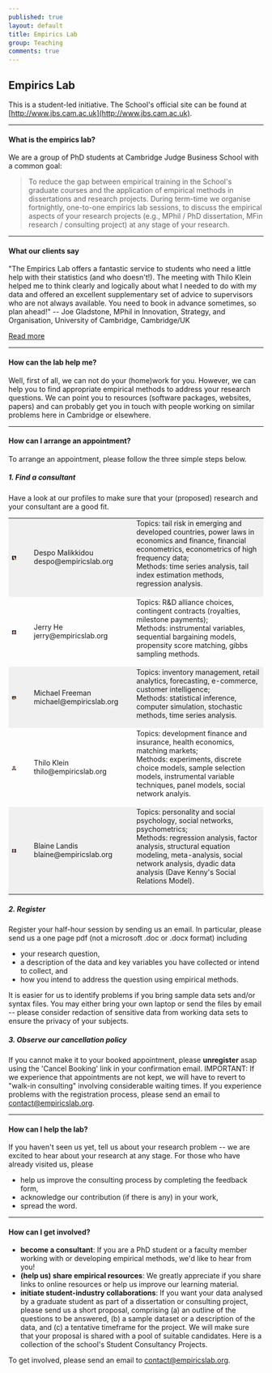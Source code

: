 ```yaml
---
published: true
layout: default
title: Empirics Lab
group: Teaching
comments: true
---
```




## Empirics Lab

This is a student-led initiative. The School's official site can be found at [http://www.jbs.cam.ac.uk](http://www.jbs.cam.ac.uk).

***

#### What is the empirics lab?

We are a group of PhD students at Cambridge Judge Business School with a common goal:

> To reduce the gap between empirical training in the School's graduate courses and the application of empirical methods in dissertations and research projects. During term-time we organise fortnightly, one-to-one empirics lab sessions, to discuss the empirical aspects of your research projects (e.g., MPhil / PhD dissertation, MFin research / consulting project) at any stage of your research.

***

#### What our clients say

"The Empirics Lab offers a fantastic service to students who need a little help with their statistics (and who doesn't!). The meeting with Thilo Klein helped me to think clearly and logically about what I needed to do with my data and offered an excellent supplementary set of advice to supervisors who are not always available. You need to book in advance sometimes, so plan ahead!" -- Joe Gladstone, MPhil in Innovation, Strategy, and Organisation, University of Cambridge, Cambridge/UK

[Read more](testimonials/index.html)

***

#### How can the lab help me?

<!-- we can help you make your data dance! Ever wondered if the world is really flattening off? Does technology help developing countries catch up with the developed world? Click the 'Play' button in the motion chart below (use the Lin/Log dropdown to change x- and y-axis from linear to logarithmic scale to highlight the trend). Whether you are interested in visualising and forecasting such trends or even establishing causal relationships -- book your appointment for the empirics clinics. --> 
Well, first of all, we can not do your (home)work for you. However, we can help you to find appropriate empirical methods to address your research questions. We can point you to resources (software packages, websites, papers) and can probably get you in touch with people working on similar problems here in Cambridge or elsewhere. 
<!-- For an experimental approach to the causal relationship between technology and wealth, for example, have a look at the work of Magda Hassan, Toby Norman, and Professor Jaideep Prabhu at [http://india.jbs.cam.ac.uk](http://india.jbs.cam.ac.uk). -->

***

#### How can I arrange an appointment?

To arrange an appointment, please follow the three simple steps below. 

##### 1. Find a consultant

Have a look at our profiles to make sure that your (proposed) research and your consultant are a good fit.

<TABLE WIDTH="100%"> 
<TR bgcolor="#f0f0f0">
<TD VALIGN="CENTER" WIDTH="5%"><img src="images/despo.jpg" Border="0"> </TD>
<TD WIDTH="5%"> </TD>
<TD VALIGN="center" WIDTH="20%">Despo Malikkidou<br>despo@empiricslab.org</TD>
<TD WIDTH="5%"> </TD>
<TD VALIGN="center" WIDTH="65%">Topics: tail risk in emerging and developed countries, power laws in economics and finance, financial econometrics, econometrics of high frequency data; <br> Methods: time series analysis, tail index estimation methods, regression analysis. <p> </p> </TD>
</TR>
<TR>
<TD VALIGN="center"><img src="images/jerry.jpg" Border="0"></TD>
<TD> </TD>
<TD VALIGN="center">Jerry He<br>jerry@empiricslab.org</TD>
<TD> </TD>
<TD VALIGN="center">Topics: R&D alliance choices, contingent contracts (royalties, milestone payments); <br> Methods: instrumental variables, sequential bargaining models, propensity score matching, gibbs sampling methods. <p> </p> </TD>
</TR>
<TR bgcolor="#f0f0f0">
<TD VALIGN="center"><img src="images/michael.jpg" Border="0"></TD>
<TD> </TD>
<TD VALIGN="center">Michael Freeman<br>michael@empiricslab.org</TD>
<TD> </TD>
<TD VALIGN="center">Topics: inventory management, retail analytics, forecasting, e-commerce, customer intelligence; <br> Methods: statistical inference, computer simulation, stochastic methods, time series analysis. <p> </p> </TD>
</TR>
<TR>
<TD VALIGN="center"><img src="images/thilo.jpg" Border="0"></TD>
<TD> </TD>
<TD VALIGN="center">Thilo Klein<br>thilo@empiricslab.org</TD>
<TD> </TD>
<TD VALIGN="center">Topics: development finance and insurance, health economics, matching markets; <br> Methods: experiments, discrete choice models, sample selection models, instrumental variable techniques, panel models, social network analyis. <p> </p> </TD>
</TR>
<TR bgcolor="#f0f0f0">
<TD VALIGN="center"><img src="images/blaine.jpg" Border="0"></TD>
<TD> </TD>
<TD VALIGN="center">Blaine Landis<br>blaine@empiricslab.org</TD>
<TD> </TD>
<TD VALIGN="center">Topics: personality and social psychology, social networks, psychometrics; <br> Methods: regression analysis, factor analysis, structural equation modeling, meta-analysis, social network analysis, dyadic data analysis (Dave Kenny's Social Relations Model). <p> </p> </TD>
</TR>
</TABLE>


##### 2. Register

Register your half-hour session by sending us an email. In particular, please send us a one page pdf (not a microsoft .doc or .docx format) including 
- your research question,
- a description of the data and key variables you have collected or intend to collect, and
- how you intend to address the question using empirical methods.

It is easier for us to identify problems if you bring sample data sets and/or syntax files. You may either bring your own laptop or send the files by email -- please consider redaction of sensitive data from working data sets to ensure the privacy of your subjects.

##### 3. Observe our cancellation policy

If you cannot make it to your booked appointment, please **unregister** asap using the 'Cancel Booking' link in your confirmation email. IMPORTANT: If we experience that appointments are not kept, we will have to revert to "walk-in consulting" involving considerable waiting times.
If you experience problems with the registration process, please send an email to [contact@empiricslab.org](mailto:contact@empiricslab.org).

***

#### How can I help the lab?

If you haven't seen us yet, tell us about your research problem -- we are excited to hear about your research at any stage. For those who have already visited us, please

- help us improve the consulting process by completing the feedback form,
- acknowledge our contribution (if there is any) in your work,
- spread the word.

***

#### How can I get involved?

- **become a consultant**: If you are a PhD student or a faculty member working with or developing empirical methods, we'd like to hear from you!
- **(help us) share empirical resources**: We greatly appreciate if you share links to online resources or help us improve our learning material. 
- **initiate student-industry collaborations**: If you want your data analysed by a graduate student as part of a dissertation or consulting project, please send us a short proposal, comprising (a) an outline of the questions to be answered, (b) a sample dataset or a description of the data, and (c) a tentative timeframe for the project. We will make sure that your proposal is shared with a pool of suitable candidates. Here is a collection of the school's Student Consultancy Projects.

To get involved, please send an email to [contact@empiricslab.org](mailto:contact@empiricslab.org).





